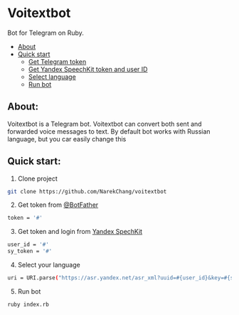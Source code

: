 # Voitextbot
Bot for Telegram on Ruby.

- [About](#about)
- [Quick start](#quick-start)
  - [Get Telegram token](#quick-start)
  - [Get Yandex SpeechKit token and user ID](#quick-start)
  - [Select language](#quick-start)
  - [Run bot](#quick-start)

About:
------
Voitextbot is a Telegram bot. Voitextbot can convert both sent and forwarded voice messages to text.
By default bot works with Russian language, but you car easily change this

Quick start:
------------

  1. Clone project

  ```bash
  git clone https://github.com/NarekChang/voitextbot
  ```

  2. Get token from [@BotFather](t.me/BotFather)
  ```bash
  token = '#'
  ```

  3. Get token and login from [Yandex SpechKit](https://tech.yandex.ru/speechkit/)
  ```bash
  user_id = '#'
  sy_token = '#'
  ```

  4. Select your language
  ```bash
  uri = URI.parse("https://asr.yandex.net/asr_xml?uuid=#{user_id}&key=#{sy_token}&topic=notes&lang=langCode-LANGCODE")
  ```

  5. Run bot
  ```bash
  ruby index.rb
  ```

